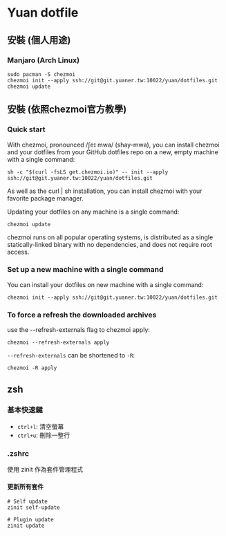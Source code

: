 Yuan dotfile
===
安裝 (個人用途)
---
### Manjaro (Arch Linux)
```
sudo pacman -S chezmoi
chezmoi init --apply ssh://git@git.yuaner.tw:10022/yuan/dotfiles.git
chezmoi update
```

安裝 (依照chezmoi官方教學)
---
### Quick start
With chezmoi, pronounced /ʃeɪ mwa/ (shay-mwa), you can install chezmoi and your dotfiles from your GitHub dotfiles repo on a new, empty machine with a single command:
```
sh -c "$(curl -fsLS get.chezmoi.io)" -- init --apply ssh://git@git.yuaner.tw:10022/yuan/dotfiles.git
```

As well as the curl | sh installation, you can install chezmoi with your favorite package manager.

Updating your dotfiles on any machine is a single command:
```
chezmoi update
```

chezmoi runs on all popular operating systems, is distributed as a single statically-linked binary with no dependencies, and does not require root access.

### Set up a new machine with a single command

You can install your dotfiles on new machine with a single command:

```
chezmoi init --apply ssh://git@git.yuaner.tw:10022/yuan/dotfiles.git
```

### To force a refresh the downloaded archives
use the --refresh-externals flag to chezmoi apply:
```
chezmoi --refresh-externals apply
```
`--refresh-externals` can be shortened to `-R`:
```
chezmoi -R apply
```

zsh
---
### 基本快速鍵
* `ctrl+l`: 清空螢幕
* `ctrl+u`: 刪除一整行


### .zshrc
使用 zinit 作為套件管理程式

#### 更新所有套件
```
# Self update
zinit self-update

# Plugin update
zinit update
```
